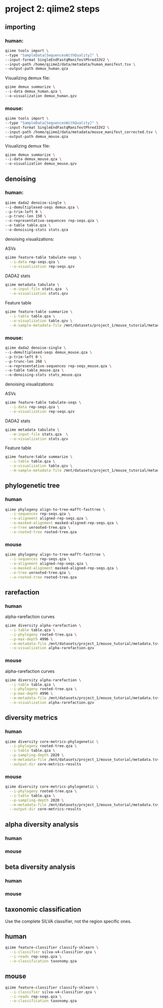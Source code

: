 # project 2: qiime2 steps

## importing

### human:

```bash
qiime tools import \
--type "SampleData[SequencesWithQuality]" \
--input-format SingleEndFastqManifestPhred33V2 \
--input-path /home/qiime2/data/metadata/human_manifest.tsv \
--output-path demux_human.qza
```

Visualizing demux file:

```bash
qiime demux summarize \
--i-data demux_human.qza \
--o-visualization demux_human.qzv
```

### mouse:

```bash
qiime tools import \
--type "SampleData[SequencesWithQuality]" \
--input-format SingleEndFastqManifestPhred33V2 \
--input-path /home/qiime2/data/metadata/mouse_manifest_corrected.tsv \
--output-path demux_mouse.qza
```

Visualizing demux file:

```bash
qiime demux summarize \
--i-data demux_mouse.qza \
--o-visualization demux_mouse.qzv
```

## denoising

### human:

```bash
qiime dada2 denoise-single \
--i-demultiplexed-seqs demux.qza \
--p-trim-left 0 \
--p-trunc-len 150 \
--o-representative-sequences rep-seqs.qza \
--o-table table.qza \
--o-denoising-stats stats.qza
```

denoising visualizations:

ASVs

```bash
qiime feature-table tabulate-seqs \
  --i-data rep-seqs.qza \
  --o-visualization rep-seqs.qzv
```

DADA2 stats

```bash
qiime metadata tabulate \
  --m-input-file stats.qza  \
  --o-visualization stats.qzv
```

Feature table

```bash
qiime feature-table summarize \
  --i-table table.qza \
  --o-visualization table.qzv \
  --m-sample-metadata-file /mnt/datasets/project_1/mouse_tutorial/metadata.tsv
```

### mouse:

```bash
qiime dada2 denoise-single \
--i-demultiplexed-seqs demux_mouse.qza \
--p-trim-left 0 \
--p-trunc-len 260 \
--o-representative-sequences rep-seqs_mouse.qza \
--o-table table_mouse.qza \
--o-denoising-stats stats_mouse.qza
```

denoising visualizations:

ASVs

```bash
qiime feature-table tabulate-seqs \
  --i-data rep-seqs.qza \
  --o-visualization rep-seqs.qzv
```

DADA2 stats

```bash
qiime metadata tabulate \
  --m-input-file stats.qza  \
  --o-visualization stats.qzv
```

Feature table

```bash
qiime feature-table summarize \
  --i-table table.qza \
  --o-visualization table.qzv \
  --m-sample-metadata-file /mnt/datasets/project_1/mouse_tutorial/metadata.tsv
```

## phylogenetic tree

### human

```bash
qiime phylogeny align-to-tree-mafft-fasttree \
  --i-sequences rep-seqs.qza \
  --o-alignment aligned-rep-seqs.qza \
  --o-masked-alignment masked-aligned-rep-seqs.qza \
  --o-tree unrooted-tree.qza \
  --o-rooted-tree rooted-tree.qza
```

### mouse

```bash
qiime phylogeny align-to-tree-mafft-fasttree \
  --i-sequences rep-seqs.qza \
  --o-alignment aligned-rep-seqs.qza \
  --o-masked-alignment masked-aligned-rep-seqs.qza \
  --o-tree unrooted-tree.qza \
  --o-rooted-tree rooted-tree.qza
```

## rarefaction

### human

alpha-rarefaction curves

```bash
qiime diversity alpha-rarefaction \
  --i-table table.qza \
  --i-phylogeny rooted-tree.qza \
  --p-max-depth 4996 \
  --m-metadata-file /mnt/datasets/project_1/mouse_tutorial/metadata.tsv \
  --o-visualization alpha-rarefaction.qzv
```

### mouse

alpha-rarefaction curves

```bash
qiime diversity alpha-rarefaction \
  --i-table table.qza \
  --i-phylogeny rooted-tree.qza \
  --p-max-depth 4996 \
  --m-metadata-file /mnt/datasets/project_1/mouse_tutorial/metadata.tsv \
  --o-visualization alpha-rarefaction.qzv
```

## diversity metrics

### human

```bash
qiime diversity core-metrics-phylogenetic \
  --i-phylogeny rooted-tree.qza \
  --i-table table.qza \
  --p-sampling-depth 2020 \
  --m-metadata-file /mnt/datasets/project_1/mouse_tutorial/metadata.tsv \
  --output-dir core-metrics-results
```

### mouse

```bash
qiime diversity core-metrics-phylogenetic \
  --i-phylogeny rooted-tree.qza \
  --i-table table.qza \
  --p-sampling-depth 2020 \
  --m-metadata-file /mnt/datasets/project_1/mouse_tutorial/metadata.tsv \
  --output-dir core-metrics-results
```

## alpha diversity analysis

### human

### mouse



## beta diversity analysis

### human

### mouse



## taxonomic classification

Use the complete SILVA classifier, not the region specific ones.

## human

```bash
qiime feature-classifier classify-sklearn \
  --i-classifier silva-v4-classifier.qza \
  --i-reads rep-seqs.qza \
  --o-classification taxonomy.qza
```

## mouse

```bash
qiime feature-classifier classify-sklearn \
  --i-classifier silva-v4-classifier.qza \
  --i-reads rep-seqs.qza \
  --o-classification taxonomy.qza
```
